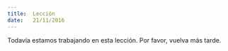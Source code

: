```yaml
---
title:  Lección
date:   21/11/2016
---
```


Todavía estamos trabajando en esta lección. Por favor, vuelva más tarde.